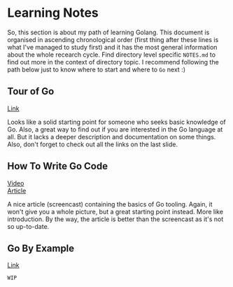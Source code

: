 # Learning Notes

So, this section is about my path of learning Golang. This document is organised in ascending chronological order (first thing after these lines is what I've managed to study first) and it has the most general information about the whole recearch cycle. Find directory level specific `NOTES.md` to find out more in the context of directory topic. I recommend following the path below just to know where to start and where to `Go` next :)

## Tour of Go
[Link](https://tour.golang.org)

Looks like a solid starting point for someone who seeks basic knowledge of Go. Also, a great way to find out if you are interested in the Go language at all. But it lacks a deeper description and documentation on some things. Also, don't forget to check out all the links on the last slide.

## How To Write Go Code
[Video](https://www.youtube.com/watch?v=XCsL89YtqCs)  
[Article](https://golang.org/doc/code.html)

A nice article (screencast) containing the basics of Go tooling. Again, it won't give you a whole picture, but a great starting point instead. More like introduction. By the way, the article is better than the screencast as it's not so up-to-date.

## Go By Example
[Link](https://gobyexample.com/)

`WIP`